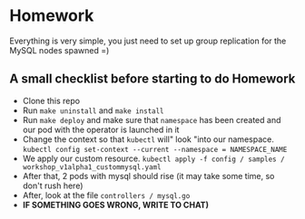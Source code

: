 # Homework

Everything is very simple, you just need to set up group replication for the MySQL nodes spawned =)

## A small checklist before starting to do Homework

- Clone this repo
- Run `make uninstall` and `make install`
- Run `make deploy` and make sure that `namespace` has been created and our pod with the operator is launched in it
- Change the context so that `kubectl` will" look "into our namespace.
 `kubectl config set-context --current --namespace = NAMESPACE_NAME`
- We apply our custom resource. `kubectl apply -f config / samples / workshop_v1alpha1_custommysql.yaml`
- After that, 2 pods with mysql should rise (it may take some time, so don't rush here)
- After, look at the file `controllers / mysql.go`
- **IF SOMETHING GOES WRONG, WRITE TO CHAT)**
